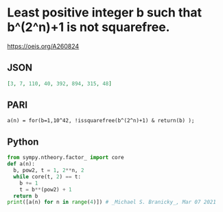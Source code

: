 # Least positive integer b such that b^\(2^n\)\+1 is not squarefree\.
https://oeis.org/A260824
## JSON
```JSON
[3, 7, 110, 40, 392, 894, 315, 48]
```
## PARI
```PARI
a(n) = for(b=1,10^42, !issquarefree(b^(2^n)+1) & return(b) );
```
## Python
```Python
from sympy.ntheory.factor_ import core
def a(n):
  b, pow2, t = 1, 2**n, 2
  while core(t, 2) == t:
    b += 1
    t = b**(pow2) + 1
  return b
print([a(n) for n in range(4)]) # _Michael S. Branicky_, Mar 07 2021
```
